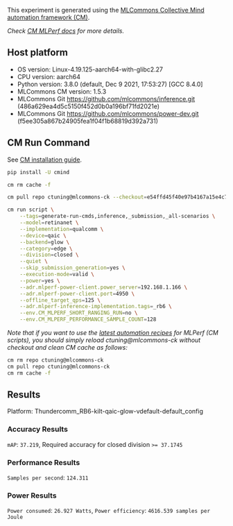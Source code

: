 This experiment is generated using the [MLCommons Collective Mind automation framework (CM)](https://github.com/mlcommons/ck).

*Check [CM MLPerf docs](https://github.com/mlcommons/ck/tree/master/docs/mlperf) for more details.*

## Host platform

* OS version: Linux-4.19.125-aarch64-with-glibc2.27
* CPU version: aarch64
* Python version: 3.8.0 (default, Dec  9 2021, 17:53:27) 
[GCC 8.4.0]
* MLCommons CM version: 1.5.3
* MLCommons Git https://github.com/mlcommons/inference.git (486a629ea4d5c5150f452d0b0a196bf71fd2021e)
* MLCommons Git https://github.com/mlcommons/power-dev.git (f5ee305a867b24905fea1f04f1b68819d392a731)


## CM Run Command

See [CM installation guide](https://github.com/mlcommons/ck/blob/master/docs/installation.md).

```bash
pip install -U cmind

cm rm cache -f

cm pull repo ctuning@mlcommons-ck --checkout=e54ffd45f40e97b4167a15e4c7c36f7daab930cb

cm run script \
	--tags=generate-run-cmds,inference,_submission,_all-scenarios \
	--model=retinanet \
	--implementation=qualcomm \
	--device=qaic \
	--backend=glow \
	--category=edge \
	--division=closed \
	--quiet \
	--skip_submission_generation=yes \
	--execution-mode=valid \
	--power=yes \
	--adr.mlperf-power-client.power_server=192.168.1.166 \
	--adr.mlperf-power-client.port=4950 \
	--offline_target_qps=125 \
	--adr.mlperf-inference-implementation.tags=_rb6 \
	--env.CM_MLPERF_SHORT_RANGING_RUN=no \
	--env.CM_MLPERF_PERFORMANCE_SAMPLE_COUNT=128
```
*Note that if you want to use the [latest automation recipes](https://access.cknowledge.org/playground/?action=scripts) for MLPerf (CM scripts),
 you should simply reload ctuning@mlcommons-ck without checkout and clean CM cache as follows:*

```bash
cm rm repo ctuning@mlcommons-ck
cm pull repo ctuning@mlcommons-ck
cm rm cache -f

```

## Results

Platform: Thundercomm_RB6-kilt-qaic-glow-vdefault-default_config

### Accuracy Results 
`mAP`: `37.219`, Required accuracy for closed division `>= 37.1745`

### Performance Results 
`Samples per second`: `124.311`

### Power Results 
`Power consumed`: `26.927 Watts`, `Power efficiency`: `4616.539 samples per Joule`